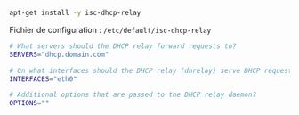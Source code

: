 ```bash
apt-get install -y isc-dhcp-relay
```

Fichier de configuration : <code>/etc/default/isc-dhcp-relay</code>

```bash
# What servers should the DHCP relay forward requests to?
SERVERS="dhcp.domain.com"

# On what interfaces should the DHCP relay (dhrelay) serve DHCP requests?
INTERFACES="eth0"

# Additional options that are passed to the DHCP relay daemon?
OPTIONS=""
```
